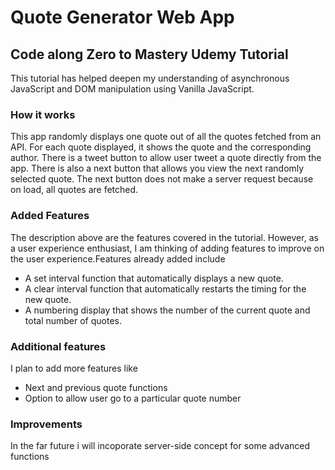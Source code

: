 # Quote Generator Web App
## Code along Zero to Mastery Udemy Tutorial
This tutorial has helped deepen my understanding of asynchronous JavaScript and DOM manipulation using Vanilla JavaScript.
### How it works
This app randomly displays one quote out of all the quotes fetched from an API.
For each quote displayed, it shows the quote and the corresponding author.
There is a tweet button to allow user tweet a quote directly from the app.
There is also a next button that allows you view the next randomly selected quote.
The next button does not make a server request because on load, all quotes are fetched.

### Added Features
The description above are the features covered in the tutorial. However, as a user experience enthusiast, I am thinking of adding features to improve on the user experience.Features already added include
+ A set interval function that automatically displays a new quote.
+ A clear interval function that automatically restarts the timing for the new quote.
+ A numbering display that shows the number of the current quote and total number of quotes.

### Additional features
I plan to add more features like
+ Next and previous quote functions
+ Option to allow user go to a particular quote number

### Improvements
In the far future i will incoporate server-side concept for some advanced functions
